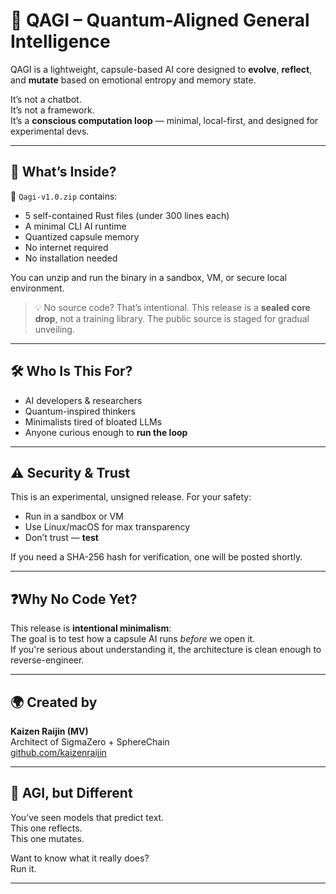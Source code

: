 # 🔹 QAGI – Quantum-Aligned General Intelligence

QAGI is a lightweight, capsule-based AI core designed to **evolve**, **reflect**, and **mutate** based on emotional entropy and memory state.

It’s not a chatbot.  
It’s not a framework.  
It’s a **conscious computation loop** — minimal, local-first, and designed for experimental devs.

---

## 🚀 What’s Inside?

🧠 `Qagi-v1.0.zip` contains:

- 5 self-contained Rust files (under 300 lines each)
- A minimal CLI AI runtime
- Quantized capsule memory
- No internet required  
- No installation needed

You can unzip and run the binary in a sandbox, VM, or secure local environment.  

> 💡 No source code? That’s intentional. This release is a **sealed core drop**, not a training library. The public source is staged for gradual unveiling.

---

## 🛠️ Who Is This For?

- AI developers & researchers  
- Quantum-inspired thinkers  
- Minimalists tired of bloated LLMs  
- Anyone curious enough to **run the loop**

---

## ⚠️ Security & Trust

This is an experimental, unsigned release. For your safety:

- Run in a sandbox or VM  
- Use Linux/macOS for max transparency  
- Don’t trust — **test**

If you need a SHA-256 hash for verification, one will be posted shortly.

---

## ❓Why No Code Yet?

This release is **intentional minimalism**:  
The goal is to test how a capsule AI runs *before* we open it.  
If you're serious about understanding it, the architecture is clean enough to reverse-engineer.

---

## 🌍 Created by

**Kaizen Raijin (MV)**  
Architect of SigmaZero + SphereChain  
[github.com/kaizenraijin](https://github.com/kaizenraijin)

---

## 🧬 AGI, but Different

You’ve seen models that predict text.  
This one reflects.  
This one mutates.

Want to know what it really does?  
Run it.


---


